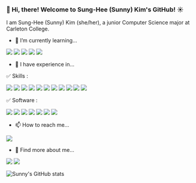 
### 👋  Hi, there! Welcome to Sung-Hee (Sunny) Kim's GitHub! ☀️

I am Sung-Hee (Sunny) Kim (she/her), a junior Computer Science major at Carleton College. 


- 🌱  I’m currently learning...

<img src="https://img.shields.io/badge/Python-3776AB?style=flat-square&logo=Python&logoColor=FFFFFF"/> <img src="https://img.shields.io/badge/Go-00ADD8?style=flat-square&logo=Go&logoColor=FFFFFF"/> <img src="https://img.shields.io/badge/Temporal-000000?style=flat-square&logo=Temporal&logoColor=FFFFFF"/> <img src="https://img.shields.io/badge/R-276DC3?style=flat-square&logo=R&logoColor=FFFFFF"/> <img src="https://img.shields.io/badge/RStudio-75AADB?style=flat-square&logo=RStudio&logoColor=FFFFFF"/>

- 🎯 I have experience in...

✅ Skills :

<img src="https://img.shields.io/badge/Python-3776AB?style=flat-square&logo=Python&logoColor=FFFFFF"/> <img src="https://img.shields.io/badge/Java-007396?style=flat-square&logo=Java&logoColor=FFFFFF"/> <img src="https://img.shields.io/badge/JavaScript-F7DF1E?style=flat-square&logo=JavaScript&logoColor=FFFFFF"/> <img src="https://img.shields.io/badge/C-A8B9CC?style=flat-square&logo=C&logoColor=FFFFFF"/> <img src="https://img.shields.io/badge/C++-00599C?style=flat-square&logo=Cplusplus&logoColor=FFFFFF"/> <img src="https://img.shields.io/badge/HTML5-E34F26?style=flat-square&logo=HTML5&logoColor=FFFFFF"/> <img src="https://img.shields.io/badge/CSS3-1572B6?style=flat-square&logo=CSS3&logoColor=FFFFFF"/> <img src="https://img.shields.io/badge/MySQL-4479A1?style=flat-square&logo=MySQL&logoColor=FFFFFF"/> <img src="https://img.shields.io/badge/Pytest-0A9EDC?style=flat-square&logo=Pytest&logoColor=FFFFFF"/> <img src="https://img.shields.io/badge/Kotlin-7F52FF?style=flat-square&logo=Kotlin&logoColor=FFFFFF"/> <img src="https://img.shields.io/badge/PHP-777BB4?style=flat-square&logo=PHP&logoColor=FFFFFF"/> 

✅ Software  : 

<img src="https://img.shields.io/badge/Microsoft Office-D83B01?style=flat-square&logo=Microsoft&nbspOffice&logoColor=FFFFFF"/> <img src="https://img.shields.io/badge/Microsoft Word-2B579A?style=flat-square&logo=Microsoft&nbspWord&logoColor=FFFFFF"/> <img src="https://img.shields.io/badge/Microsoft Powerpoint-B7472A?style=flat-square&logo=Microsoft Powerpoint&logoColor=FFFFFF"/> <img src="https://img.shields.io/badge/Microsoft Excel-217346?style=flat-square&logo=Microsoft&nbspExcel&logoColor=FFFFFF"/> <img src="https://img.shields.io/badge/Adobe Photoshop-31A8FF?style=flat-square&logo=Adobe&nbspPhotoshop&logoColor=FFFFFF"/> <img src="https://img.shields.io/badge/Adobe XD-FF61F6?style=flat-square&logo=Adobe&nbspXD&logoColor=FFFFFF"/> <img src="https://img.shields.io/badge/Tableau-E97627?style=flat-square&logo=Tableau&logoColor=FFFFFF"/>

- 📫  How to reach me... 

<a href="mailto:tjdgmlkim19@gmail.com"><img src="https://img.shields.io/badge/Gmail-EA4335?style=flat-square&logo=Gmail&logoColor=FFFFFF"/></a>

- 🔭  Find more about me... 

<a href="https://www.linkedin.com/in/sung-hee-kim/"><img src="https://img.shields.io/badge/LinkedIn-0A66C2?style=flat-square&logo=LinkedIn&logoColor=FFFFFF"/></a> <a href="https://velog.io/@shkim2001"><img src="https://img.shields.io/badge/Velog-20C997?style=flat-square&logo=Velog&logoColor=FFFFFF"/></a> 

![Sunny's GitHub stats](https://github-readme-stats.vercel.app/api?username=shkim2001&count_private=true&show_icons=true)

